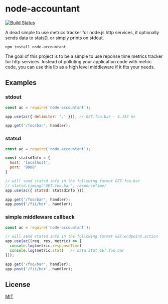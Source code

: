 # node-accountant

[![Build Status](https://travis-ci.org/drish/node-accountant.svg?branch=master)](https://travis-ci.org/drish/node-accountant)

A dead simple to use metrics tracker for node.js http services, it optionally sends data to statsD, or simply prints on stdout.

```
npm install node-accountant
```

The goal of this project is to be a simple to use reponse time metrics tracker for http services.
Instead of polluting your application code with metric code, you can use this lib as a
high level middleware if it fits your needs.

## Examples


### stdout

``` js
const ac = require('node-accountant');

app.use(ac({ delimiter: '.' })); // GET.foo.bar - 4.153 ms

app.get('/foo/bar', handler);
```

### statsd

``` js
const ac = require('node-accountant');

const statsdInfo = {
  host: 'localhost',
  port: '9988'
}

// will send statsd info in the following format GET.foo.bar
// statsd.timing('GET.foo.bar', responseTime)
app.use(ac({ statsd: statsdInfo }));

app.get('/foo/bar', handler);
app.post('/fii/bor', handler);
```

### simple middleware callback

``` js
const ac = require('node-accountant');

// will send statsd info in the following format GET.endpoint.action
app.use(ac((req, res, metric) => {
  console.log(metric.responseTime)
  console.log(metric.stat)   // data.stat GET.foo.bar
}));

app.get('/foo/bar', handler);
app.post('/fii/bor', handler);
```

## License

[MIT](https://github.com/drish/accountant/blob/master/LICENSE)
